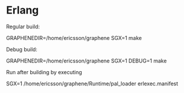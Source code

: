 # Erlang

Regular build:

GRAPHENEDIR=/home/ericsson/graphene SGX=1 make

Debug build:

GRAPHENEDIR=/home/ericsson/graphene SGX=1 DEBUG=1 make

Run after building by executing

SGX=1 /home/ericsson/graphene/Runtime/pal_loader erlexec.manifest

